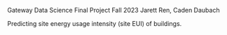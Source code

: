 Gateway Data Science Final Project
Fall 2023
Jarett Ren, Caden Daubach

Predicting site energy usage intensity (site EUI) of buildings. 
